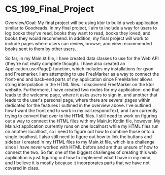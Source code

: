 # CS_199_Final_Project

Overview/Goal:
My final project will be using ktor to build a web application similar to Goodreads.
In my final project, I aim to include a way for users to log books they've read,
books they want to read, books they loved, and books they would recommend.  In
addition, my final project will work to include pages where users can review, browse,
and view recommended books sent to them by other users.


So far, in my Main.kt file, I have created data classes to use for
the Web API (they're not really complete though).  I have also created an
Application.userPage() function, which includes my installations for gson and
Freemarker.  I am attempting to use FreeMarker as a way to connect the front-end
and back-end parts of my application since FreeMarker allows string interpolation
in the HTML files.  I discovered FreeMarker on the ktor website.  Furthermore, I
have created two routes for my application: one that leads to the welcome page,
where it asks users to sign in, and another that leads to the user's personal page,
where there are several pages within dedicated for the features I outlined in the
overview above.  I've outlined how I want the front end to work in my
call.respondText, and I am currently trying to convert that over to the HTML files.
I still need to work on figuring out a way to connect the HTML files with my Main.kt
Kotlin file, however.  My Main.kt application currently runs on one localhost while
my HTML files run on another localhost, so I need to figure out how to combine
those onto a single localhost.  I also still need to figure out how to link the 
buttons and sidebar I created in my HTML files to my Main.kt file, which is a
challenge since I have never worked with HTML before and am thus unsure of how to
connect the two.  So far, one of the biggest challenges of creating this web
application is just figuring out how to implement what I have in my mind, and I
believe it is mostly because it incorporates parts that we have not covered in class.